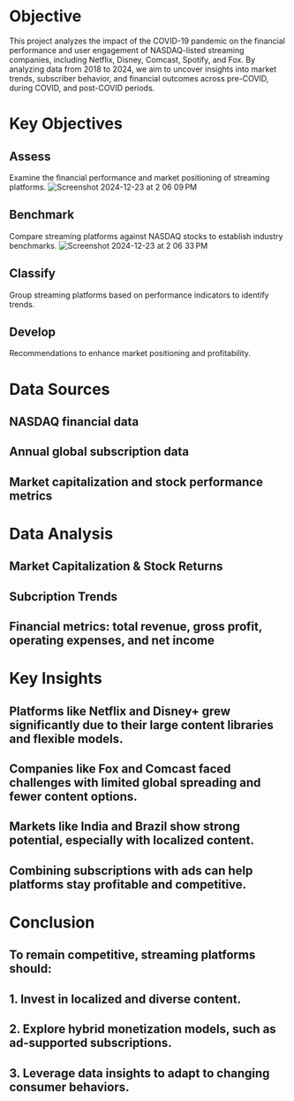 # Objective
This project analyzes the impact of the COVID-19 pandemic on the financial performance and user engagement of NASDAQ-listed streaming companies, including Netflix, Disney, Comcast, Spotify, and Fox. By analyzing data from 2018 to 2024, we aim to uncover insights into market trends, subscriber behavior, and financial outcomes across pre-COVID, during COVID, and post-COVID periods.
# Key Objectives
## Assess
Examine the financial performance and market positioning of streaming platforms.
![Screenshot 2024-12-23 at 2 06 09 PM](https://github.com/user-attachments/assets/77b4a565-9a57-4c4d-8a57-840166a2e4ed)
## Benchmark
Compare streaming platforms against NASDAQ stocks to establish industry benchmarks.
![Screenshot 2024-12-23 at 2 06 33 PM](https://github.com/user-attachments/assets/0751b4ce-e17c-4871-9e60-a243854004a8)
## Classify
Group streaming platforms based on performance indicators to identify trends.
## Develop
Recommendations to enhance market positioning and profitability.
# Data Sources
## NASDAQ financial data
## Annual global subscription data
## Market capitalization and stock performance metrics
# Data Analysis
## Market Capitalization & Stock Returns
## Subcription Trends
## Financial metrics: total revenue, gross profit, operating expenses, and net income
# Key Insights
## Platforms like Netflix and Disney+ grew significantly due to their large content libraries and flexible models.
## Companies like Fox and Comcast faced challenges with limited global spreading and fewer content options.
## Markets like India and Brazil show strong potential, especially with localized content.
## Combining subscriptions with ads can help platforms stay profitable and competitive.
# Conclusion
## To remain competitive, streaming platforms should:
## 1. Invest in localized and diverse content.
## 2. Explore hybrid monetization models, such as ad-supported subscriptions.
## 3. Leverage data insights to adapt to changing consumer behaviors.

